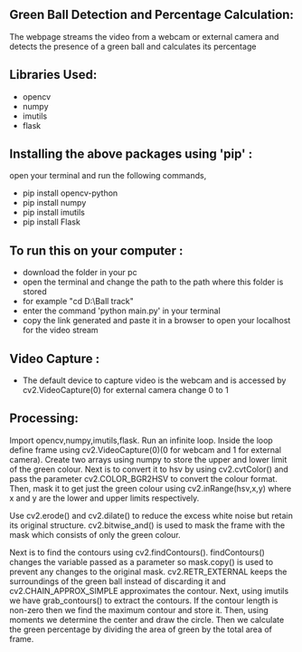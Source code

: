## Green Ball Detection and Percentage Calculation:
The webpage streams the video from a webcam or external camera and detects the presence of a green ball and calculates its percentage

## Libraries Used:
* opencv
* numpy
* imutils
* flask

## Installing the above packages using 'pip' :
open your terminal and run the following commands,
* pip install opencv-python
* pip install numpy
* pip install imutils
* pip install Flask

## To run this on your computer :
* download the folder in your pc
* open the terminal and change the path to the path where this folder is stored 
* for example "cd D:\Ball track"
* enter the command 'python main.py' in your terminal
* copy the link generated and paste it in a browser to open your localhost for the video stream

## Video Capture :
* The default device to capture video is the webcam and is accessed by cv2.VideoCapture(0) for external camera change 0 to 1

## Processing:

Import opencv,numpy,imutils,flask. Run an infinite loop. Inside the loop define frame using cv2.VideoCapture(0)(0 for webcam and 1 for external camera). Create two arrays using numpy to store the upper and lower limit of the green colour. Next is to convert it to hsv by using cv2.cvtColor() and pass the parameter cv2.COLOR_BGR2HSV to convert the colour format. Then, mask it to get just the green colour using cv2.inRange(hsv,x,y) where x and y are the lower and upper limits respectively.

Use cv2.erode() and cv2.dilate() to reduce the excess white noise but retain its original structure. cv2.bitwise_and() is used to mask the frame with the mask which consists of only the green colour.

Next is to find the contours using cv2.findContours(). findContours() changes the variable passed as a parameter so mask.copy() is used to prevent any changes to the original mask. cv2.RETR_EXTERNAL keeps the surroundings of the green ball instead of discarding it and cv2.CHAIN_APPROX_SIMPLE approximates the contour. Next, using imutils we have grab_contours() to extract the contours. If the contour length is non-zero then we find the maximum contour and store it. Then, using moments we determine the center and draw the circle. Then we calculate the green percentage by dividing the area of green by the total area of frame. 
  
